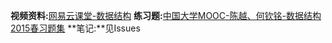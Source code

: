 **视频资料:**[网易云课堂-数据结构](http://mooc.study.163.com/learn/ZJU-1000033001?tid=1000044001#/learn/announce)
**练习题:**[中国大学MOOC-陈越、何钦铭-数据结构2015春习题集](http://www.patest.cn/contests/mooc-ds2015spring)
**笔记:**见Issues